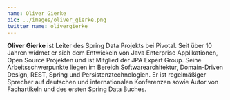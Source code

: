 ```yaml
---
name: Oliver Gierke
pic: ../images/oliver_gierke.png
twitter_name: olivergierke
---
```


**Oliver Gierke** ist Leiter des Spring Data Projekts bei Pivotal. Seit über 10 Jahren widmet er sich dem Entwickeln von
Java Enterprise Applikationen, Open Source Projekten und ist Mitglied der JPA Expert Group. Seine Arbeitsschwerpunkte
liegen im Bereich Softwarearchitektur, Domain-Driven Design, REST, Spring und Persistenztechnologien. Er ist
regelmäßiger Sprecher auf deutschen und internationalen Konferenzen sowie Autor von Fachartikeln und des ersten Spring
Data Buches.
